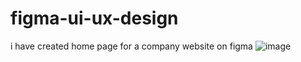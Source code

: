 # figma-ui-ux-design
i have created home page for a company website on figma
![image](https://user-images.githubusercontent.com/66327225/123266571-ca4ee980-d519-11eb-8a64-960b21c6360d.png)
